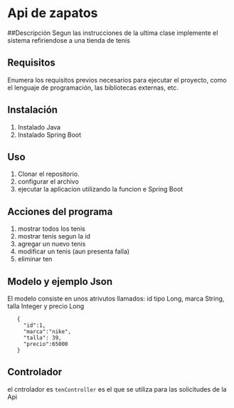# Api de zapatos

##Descripción
Segun las instrucciones de la ultima clase implemente el sistema refiriendose a una tienda de tenis

## Requisitos

Enumera los requisitos previos necesarios para ejecutar el proyecto, como el lenguaje de programación, las bibliotecas externas, etc.

## Instalación
1. Instalado Java
2. Instalado Spring Boot

## Uso

1. Clonar el repositorio.
2. configurar el archivo
3. ejecutar la aplicacion utilizando la funcion e Spring Boot

## Acciones del programa

1. mostrar todos los tenis
2. mostrar tenis segun la id
3. agregar un nuevo tenis
4. modificar un tenis (aun presenta falla)
5. eliminar ten

## Modelo y ejemplo Json
 El modelo consiste en unos atrivutos llamados: id tipo Long, marca String, talla Integer y precio Long
 
 ```ejemplo Json:
    {
      "id":1,
      "marca":"nike",
      "talla": 39,
      "precio":65000
    }
 ```
    
## Controlador
el cntrolador es `tenController` es el que se utiliza para las solicitudes de la Api
